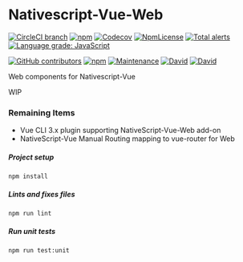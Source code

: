 # Nativescript-Vue-Web

[![CircleCI branch](https://img.shields.io/circleci/project/github/Nativescript-Vue-Web/Nativescript-Vue-Web/master.svg)](https://circleci.com/gh/Nativescript-Vue-Web/Nativescript-Vue-Web/)
[![npm](https://img.shields.io/npm/v/nativescript-vue-web.svg)](https://www.npmjs.com/package/nativescript-vue-web)
[![Codecov](https://img.shields.io/codecov/c/github/nativescript-vue-web/nativescript-vue-web.svg)](https://codecov.io/gh/Nativescript-Vue-Web/Nativescript-Vue-Web)
[![NpmLicense](https://img.shields.io/npm/l/nativescript-vue-web.svg)](https://www.npmjs.com/package/nativescript-vue-web)
[![Total alerts](https://img.shields.io/lgtm/alerts/g/Nativescript-Vue-Web/Nativescript-Vue-Web.svg?logo=lgtm&logoWidth=18)](https://lgtm.com/projects/g/Nativescript-Vue-Web/Nativescript-Vue-Web/alerts/)
[![Language grade: JavaScript](https://img.shields.io/lgtm/grade/javascript/g/Nativescript-Vue-Web/Nativescript-Vue-Web.svg?logo=lgtm&logoWidth=18)](https://lgtm.com/projects/g/Nativescript-Vue-Web/Nativescript-Vue-Web/context:javascript)

[![GitHub contributors](https://img.shields.io/github/contributors/nativescript-vue-web/nativescript-vue-web.svg)](https://github.com/Nativescript-Vue-Web/Nativescript-Vue-Web/graphs/contributors)
[![npm](https://img.shields.io/npm/dt/nativescript-vue-web.svg)](https://www.npmjs.com/package/nativescript-vue-web)
[![Maintenance](https://img.shields.io/maintenance/yes/2018.svg)](https://github.com/Nativescript-Vue-Web/Nativescript-Vue-Web/graphs/commit-activity)
[![David](https://img.shields.io/david/nativescript-vue-web/nativescript-vue-web.svg)](https://github.com/Nativescript-Vue-Web/Nativescript-Vue-Web/blob/master/package.json)
[![David](https://img.shields.io/david/dev/nativescript-vue-web/nativescript-vue-web.svg)](https://github.com/Nativescript-Vue-Web/Nativescript-Vue-Web/blob/master/package.json)

Web components for Nativescript-Vue

WIP

### Remaining Items
- Vue CLI 3.x plugin supporting NativeScript-Vue-Web add-on
- NativeScript-Vue Manual Routing mapping to vue-router for Web


##### Project setup
```
npm install
```

##### Lints and fixes files
```
npm run lint
```

##### Run unit tests
```
npm run test:unit
```
